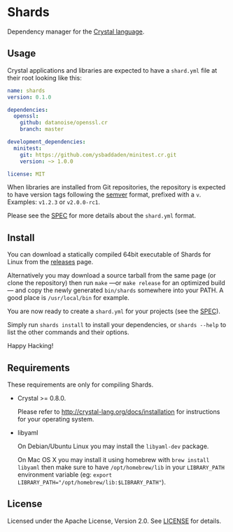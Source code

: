 # Shards

Dependency manager for the [Crystal language](https://crystal-lang.org).


## Usage

Crystal applications and libraries are expected to have a `shard.yml` file
at their root looking like this:

```yaml
name: shards
version: 0.1.0

dependencies:
  openssl:
    github: datanoise/openssl.cr
    branch: master

development_dependencies:
  minitest:
    git: https://github.com/ysbaddaden/minitest.cr.git
    version: ~> 1.0.0

license: MIT
```

When libraries are installed from Git repositories, the repository is expected
to have version tags following the [semver](http://semver.org/) format,
prefixed with a `v`. Examples: `v1.2.3` or `v2.0.0-rc1`.

Please see the [SPEC](https://github.com/ysbaddaden/shards/blob/master/SPEC.md)
for more details about the `shard.yml` format.


## Install

You can download a statically compiled 64bit executable of Shards for Linux
from the [releases](https://github.com/ysbaddaden/shards/releases) page.

Alternatively you may download a source tarball from the same page (or clone the
repository) then run `make` —or `make release` for an optimized build— and copy
the newly generated `bin/shards` somewhere into your PATH. A good place is
`/usr/local/bin` for example.

You are now ready to create a `shard.yml` for your projects (see the
[SPEC](https://github.com/ysbaddaden/shards/blob/master/SPEC.md)).

Simply run `shards install` to install your dependencies, or `shards --help` to
list the other commands and their options.

Happy Hacking!


## Requirements

These requirements are only for compiling Shards.

* Crystal >= 0.8.0.

  Please refer to <http://crystal-lang.org/docs/installation> for
  instructions for your operating system.

* libyaml

  On Debian/Ubuntu Linux you may install the `libyaml-dev` package.
  
  On Mac OS X you may install it using homebrew with `brew install libyaml`
  then make sure to have `/opt/homebrew/lib` in your `LIBRARY_PATH` environment
  variable (eg: `export LIBRARY_PATH="/opt/homebrew/lib:$LIBRARY_PATH"`).


## License

Licensed under the Apache License, Version 2.0. See
[LICENSE]((https://github.com/ysbaddaden/shards/blob/master/LICENSE)) for
details.
